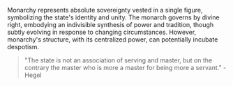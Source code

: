
Monarchy represents absolute sovereignty vested in a single figure, symbolizing the state's identity and unity. The monarch governs by divine right, embodying an indivisible synthesis of power and tradition, though subtly evolving in response to changing circumstances. However, monarchy's structure, with its centralized power, can potentially incubate despotism.

> "The state is not an association of serving and master, but on the contrary the master who is more a master for being more a servant." - Hegel

